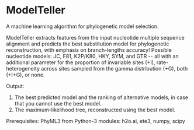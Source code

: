 # ModelTeller
A machine learning algorithm for phylogenetic model selection.

ModelTeller extracts features from the input nucleotide multiple sequence alignment and predicts the best substitution model for phylogenetic reconstruction, with emphasis on branch-lengths accuracy!
Possible nucleotide models: JC, F81, K2P/K80, HKY, SYM, and GTR -- all with an additional parameter for the proportion of invariable sites (+I), rate-heterogeneity across sites sampled from the gamma distribution (+G), both (+I+G), or none.

Output:
1. The best predicted model and the ranking of alternative models, in case that you cannot use the best model.
2. The maximum-likelihood tree, reconstructed using the best model.

Prerequisites:
PhyML3 from 
Python-3
modules: h2o.ai, ete3, numpy, scipy
